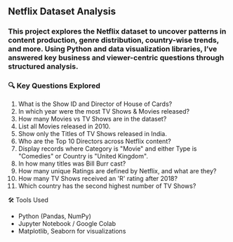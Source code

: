 ## Netflix Dataset Analysis
### This project explores the Netflix dataset to uncover patterns in content production, genre distribution, country-wise trends, and more. Using Python and data visualization libraries, I’ve answered key business and viewer-centric questions through structured analysis.

### 🔍 Key Questions Explored
1. What is the Show ID and Director of House of Cards?
2. In which year were the most TV Shows & Movies released?
3. How many Movies vs TV Shows are in the dataset?
4. List all Movies released in 2010.
5. Show only the Titles of TV Shows released in India.
6. Who are the Top 10 Directors across Netflix content?
7. Display records where Category is "Movie" and either Type is "Comedies" or Country is "United Kingdom".
8. In how many titles was Bill Burr cast?
9. How many unique Ratings are defined by Netflix, and what are they?
10. How many TV Shows received an 'R' rating after 2018?
11. Which country has the second highest number of TV Shows?

🛠 Tools Used
- Python (Pandas, NumPy)
- Jupyter Notebook / Google Colab
- Matplotlib, Seaborn for visualizations

